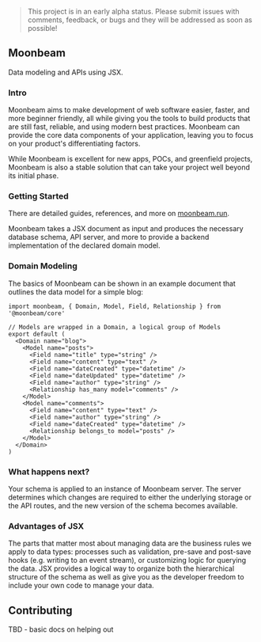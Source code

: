 > This project is in an early alpha status. Please submit issues with comments, feedback, or bugs and they will be addressed as soon as possible!

## Moonbeam

Data modeling and APIs using JSX.

### Intro

Moonbeam aims to make development of web software easier, faster, and more beginner friendly, all while giving you the tools to build products that are still fast, reliable, and using modern best practices. Moonbeam can provide the core data components of your application, leaving you to focus on your product's differentiating factors.

While Moonbeam is excellent for new apps, POCs, and greenfield projects, Moonbeam is also a stable solution that can take your project well beyond its initial phase.

### Getting Started

There are detailed guides, references, and more on [moonbeam.run](https://moonbeam.run).

Moonbeam takes a JSX document as input and produces the necessary database schema, API server, and more to provide a backend implementation of the declared domain model.

### Domain Modeling

The basics of Moonbeam can be shown in an example document that outlines the data model for a simple blog:

```tsx
import moonbeam, { Domain, Model, Field, Relationship } from '@moonbeam/core'

// Models are wrapped in a Domain, a logical group of Models
export default (
  <Domain name="blog">
    <Model name="posts">
      <Field name="title" type="string" />
      <Field name="content" type="text" />
      <Field name="dateCreated" type="datetime" />
      <Field name="dateUpdated" type="datetime" />
      <Field name="author" type="string" />
      <Relationship has_many model="comments" />
    </Model>
    <Model name="comments">
      <Field name="content" type="text" />
      <Field name="author" type="string" />
      <Field name="dateCreated" type="datetime" />
      <Relationship belongs_to model="posts" />
    </Model>
  </Domain>
)
```

### What happens next?

Your schema is applied to an instance of Moonbeam server. The server determines which changes are required to either the underlying storage or the API routes, and the new version of the schema becomes available.

### Advantages of JSX

The parts that matter most about managing data are the business rules we apply to data types: processes such as validation, pre-save and post-save hooks (e.g. writing to an event stream), or customizing logic for querying the data. JSX provides a logical way to organize both the hierarchical structure of the schema as well as give you as the developer freedom to include your own code to manage your data.

## Contributing

TBD - basic docs on helping out

